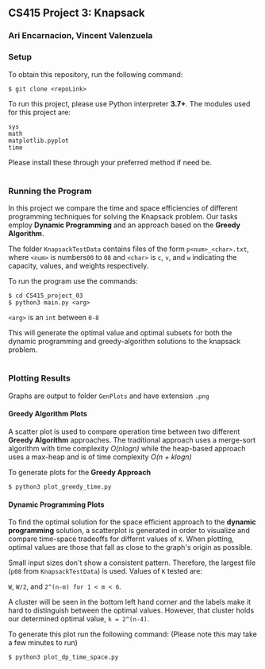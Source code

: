 ## CS415 Project 3: Knapsack
### Ari Encarnacion, Vincent Valenzuela

### Setup
To obtain this repository, run the following command:
```
$ git clone <repoLink>
```
To run this project, please use Python interpreter **3.7+**.
The modules used for this project are:
```
sys
math
matplotlib.pyplot
time
```
Please install these through your preferred method if need be.

#

### Running the Program
In this project we compare the time and space efficiencies of different programming techniques 
for solving the Knapsack problem. 
Our tasks employ **Dynamic Programming** and an approach based on the **Greedy Algorithm**.

The folder `KnapsackTestData` contains files of the form `p<num>_<char>.txt`, where `<num>` is numbers`00` to `08` and 
`<char>` is `c`, `v`, and `w` indicating the capacity, values, and weights respectively. 

To run the program use the commands:

``` 
$ cd CS415_project_03
$ python3 main.py <arg>
```

`<arg>` is an `int` between `0-8` 

This will generate the optimal value and optimal subsets for both the dynamic programming
and greedy-algorithm solutions to the knapsack problem.

#

### Plotting Results
Graphs are output to folder `GenPlots` and have extension `.png`

#### Greedy Algorithm Plots
A scatter plot is used to compare operation time between
two different **Greedy Algorithm** approaches. The traditional
approach uses a merge-sort algorithm with time complexity *O(nlogn)*
while the heap-based approach uses a max-heap and is of time 
complexity *O(n + klogn)*

To generate plots for the **Greedy Approach**

```
$ python3 plot_greedy_time.py
```

#### Dynamic Programming Plots
To find the optimal solution for the space efficient approach to the **dynamic programming** solution,
a scatterplot is generated in order to visualize and compare time-space tradeoffs for differnt
values of `K`. When plotting, optimal values are those that fall as close to the graph's origin as possible.

Small input sizes don't show a consistent pattern. Therefore, the largest file (`p08` from `KnapsackTestData`)
is used. Values of `K` tested are:

`W`, `W/2`, and `2^(n-m) for 1 < m < 6`.

A cluster will be seen in the bottom left hand corner and the labels make it hard to distinguish between
the optimal values. However, that cluster holds our determined optimal value, `k = 2^(n-4)`.

To generate this plot run the following command:
(Please note this may take a few minutes to run)
```
$ python3 plot_dp_time_space.py
```

